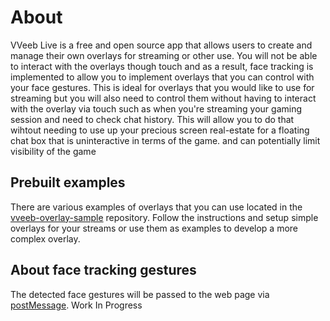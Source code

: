 # About
VVeeb Live is a free and open source app that allows users to create and manage their own overlays for streaming or other use. You will not be able to interact with the overlays though touch and as a result, face tracking is implemented to allow you to implement overlays that you can control with your face gestures. This is ideal for overlays that you would like to use for streaming but you will also need to control them without having to interact with the overlay via touch such as when you're streaming your gaming session and need to check chat history. This will allow you to do that wihtout needing to use up your precious screen real-estate for a floating chat box that is uninteractive in terms of the game. and can potentially limit visibility of the game

## Prebuilt examples
There are various examples of overlays that you can use located in the [vveeb-overlay-sample](https://github.com/muggy8/vveeb-overlay-sample) repository. Follow the instructions and setup simple overlays for your streams or use them as examples to develop a more complex overlay.

## About face tracking gestures
The detected face gestures will be passed to the web page via [postMessage](https://developer.mozilla.org/en-US/docs/Web/API/Window/postMessage). Work In Progress
